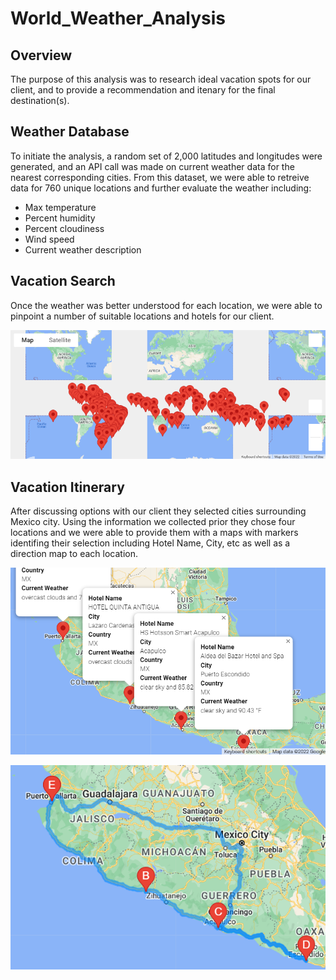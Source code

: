 # World_Weather_Analysis

## Overview

The purpose of this analysis was to research ideal vacation spots for our client, and to provide a recommendation and itenary for the final destination(s).

## Weather Database

To initiate the analysis, a random set of 2,000 latitudes and longitudes were generated, and an API call was made on current weather data for the nearest corresponding cities. From this dataset, we were able to retreive data for 760 unique locations and further evaluate the weather including:
- Max temperature
- Percent humidity
- Percent cloudiness
- Wind speed
- Current weather description

## Vacation Search

Once the weather was better understood for each location, we were able to pinpoint a number of suitable locations and hotels for our client.

![Vacation_Search/WeatherPy_vacation_map.png](Vacation_Search/WeatherPy_vacation_map.png)


## Vacation Itinerary

After discussing options with our client they selected cities surrounding Mexico city.  Using the information we collected prior they chose four locations and we were able to provide them with a maps with markers identifing their selection including Hotel Name, City, etc as well as a direction map to each location.

![Vacation_Itinerary/WeatherPy_travel_map_markers.png](Vacation_Itinerary/WeatherPy_travel_map_markers.png)

![Vacation_Itinerary/WeatherPy_travel_map.png](Vacation_Itinerary/WeatherPy_travel_map.png)



